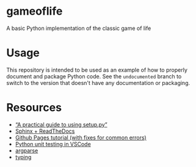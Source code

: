 # gameoflife
A basic Python implementation of the classic game of life

# Usage
This repository is intended to be used as an example of how to properly document and package Python code. See the `undocumented` branch to switch to the version that doesn't have any documentation or packaging.

# Resources
* [“A practical guide to using setup.py”](https://godatadriven.com/blog/a-practical-guide-to-using-setup-py/)
* [Sphinx + ReadTheDocs](https://docs.readthedocs.io/en/stable/intro/getting-started-with-sphinx.html)
* [Github Pages tutorial (with fixes for common errors)](https://python.plainenglish.io/how-to-host-your-sphinx-documentation-on-github-550254f325ae)
* [Python unit testing in VSCode](https://code.visualstudio.com/docs/python/testing#_tests-in-unittest)
* [argparse](https://docs.python.org/3/library/argparse.html)
* [typing](https://docs.python.org/3/library/typing.html)
